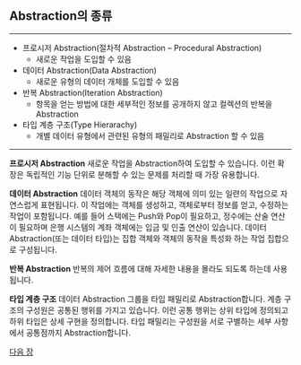 ## Abstraction의 종류

***
* 프로시저 Abstraction(절차적 Abstraction – Procedural Abstraction)
    * 새로운 작업을 도입할 수 있음
* 데이터 Abstraction(Data Abstraction)
    * 새로운 유형의 데이터 개체를 도입할 수 있음
* 반복 Abstraction(Iteration Abstraction)
    * 항목을 얻는 방법에 대한 세부적인 정보를 공개하지 않고 컬렉션의 반복을 Abstraction
* 타입 계층 구조(Type Hierarachy)
    * 개별 데이터 유형에서 관련된 유형의 패밀리로 Abstraction 할 수 있음
***

**프로시저 Abstraction**
새로운 작업을 Abstraction하여 도입할 수 있습니다. 이런 확장은 독립적인 기능 단위로 분해할 수 있는 문제를 처리할 때 가장 유용합니다.

**데이터 Abstraction**
데이터 객체의 동작은 해당 객체에 의미 있는 일련의 작업으로 자연스럽게 표현됩니다. 이 작업에는 객체를 생성하고, 객체로부터 정보를 얻고, 수정하는 작업이 포함됩니다. 예를 들어 스택에는 Push와 Pop이 필요하고, 정수에는 산술 연산이 필요하며 은행 시스템의 계좌 객체에는 입금 및 인출 연산이 있습니다. 데이터 Abstraction(또는 데이터 타입)는 집합 객체와 객체의 동작을 특성화 하는 작업 집합으로 구성됩니다.

**반복 Abstraction**
반복의 제어 흐름에 대해 자세한 내용을 몰라도 되도록 하는데 사용됩니다.

**타입 계층 구조**
데이터 Abstraction 그룹을 타입 패밀리로 Abstraction합니다. 계층 구조의 구성원은 공통된 행위를 가지고 있습니다. 이런 공통 행위는 상위 타입에 정의되고 하위 타입은 상세 구현을 정의합니다. 타입 패밀리는 구성원을 서로 구별하는 세부 사항에서 공통점까지 Abstraction합니다.

<a href="./07_객체지향_디자인_원칙.md">다음 장</a>